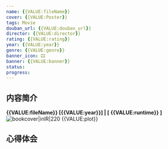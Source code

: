 ```yaml
---
name: {{VALUE:fileName}}
cover: {{VALUE:Poster}}
tags: Movie
douban_url: {{VALUE:douban_url}}
director: {{VALUE:director}}
rating: {{VALUE:rating}}
year: {{VALUE:year}}
genre: {{VALUE:genre}}
banner_icon: 🎞
banner: {{VALUE:banner}}
status: 
progress: 
---
```

## 内容简介
**{{VALUE:fileName}} [{{VALUE:year}}] | [ {{VALUE:runtime}} ]** ![bookcover|inlR|220]({{VALUE:Poster}})
{{VALUE:plot}}
## 心得体会
